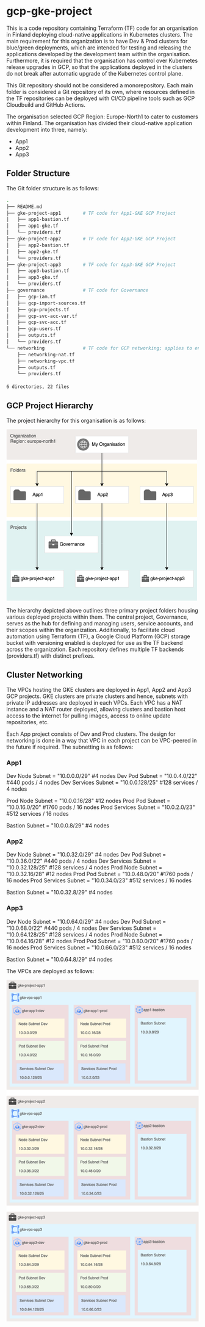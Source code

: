 # gcp-gke-project

This is a code repository containing Terraform (TF) code for an organisation in Finland deploying cloud-native applications in Kubernetes clusters. The main requirement for this organization is to have Dev & Prod clusters for blue/green deployments, which are intended for testing and releasing the applications developed by the development team within the organisation. Furthermore, it is required that the organisation has control over Kubernetes release upgrades in GCP, so that the applications deployed in the clusters do not break after automatic upgrade of the Kubernetes control plane. 

This Git repository should not be considered a monorepository. Each main folder is considered a Git repository of its own, where resources defined in the TF repositories can be deployed with CI/CD pipeline tools such as GCP Cloudbuild and GitHub Actions.

The organisation selected GCP Region: Europe-North1 to cater to customers within Finland. The organisation has divided their cloud-native application development into three, namely:

- App1
- App2
- App3

## Folder Structure

The Git folder structure is as follows:

```bash
.
├── README.md
├── gke-project-app1        # TF code for App1-GKE GCP Project
│   ├── app1-bastion.tf
│   ├── app1-gke.tf
│   └── providers.tf
├── gke-project-app2        # TF code for App2-GKE GCP Project
│   ├── app2-bastion.tf
│   ├── app2-gke.tf
│   └── providers.tf
├── gke-project-app3        # TF code for App3-GKE GCP Project
│   ├── app3-bastion.tf
│   ├── app3-gke.tf
│   └── providers.tf
├── governance              # TF code for Governance
│   ├── gcp-iam.tf
│   ├── gcp-import-sources.tf
│   ├── gcp-projects.tf
│   ├── gcp-svc-acc-var.tf
│   ├── gcp-svc-acc.tf
│   ├── gcp-users.tf
│   ├── outputs.tf
│   └── providers.tf
└── networking              # TF code for GCP networking; applies to entire org; split if needed
    ├── networking-nat.tf
    ├── networking-vpc.tf
    ├── outputs.tf
    └── providers.tf

6 directories, 22 files
```

## GCP Project Hierarchy

The project hierarchy for this organisation is as follows:

![GCP Project Hierarchy for the Organisation](https://github.com/mharris-t/gcp-gke-project/blob/main/diagrams/figures/GCP%20Hierarchy.png)

The hierarchy depicted above outlines three primary project folders housing various deployed projects within them. The central project, Governance, serves as the hub for defining and managing users, service accounts, and their scopes within the organization. Additionally, to facilitate cloud automation using Terraform (TF), a Google Cloud Platform (GCP) storage bucket with versioning enabled is deployed for use as the TF backend across the organization. Each repository defines multiple TF backends (providers.tf) with distinct prefixes.

## Cluster Networking

The VPCs hosting the GKE clusters are deployed in App1, App2 and App3 GCP projects. GKE clusters are private clusters and hence, subnets with private IP addresses are deployed in each VPCs. Each VPC has a NAT instance and a NAT router deployed, allowing clusters and bastion host access to the internet for pulling images, access to online update repositories, etc. 

Each App project consists of Dev and Prod clusters. The design for networking is done in a way that VPC in each project can be VPC-peered in the future if required. The subnetting is as follows:

### App1
Dev Node Subnet       = "10.0.0.0/29" #4 nodes
Dev Pod Subnet        = "10.0.4.0/22" #440 pods / 4 nodes
Dev Services Subnet   = "10.0.0.128/25" #128 services / 4 nodes

Prod Node Subnet      = "10.0.0.16/28" #12 nodes
Prod Pod Subnet       = "10.0.16.0/20" #1760 pods / 16 nodes
Prod Services Subnet  = "10.0.2.0/23"  #512 services / 16 nodes

Bastion Subnet        = "10.0.0.8/29" #4 nodes

### App2
Dev Node Subnet       = "10.0.32.0/29" #4 nodes
Dev Pod Subnet        = "10.0.36.0/22" #440 pods / 4 nodes
Dev Services Subnet   = "10.0.32.128/25" #128 services / 4 nodes
Prod Node Subnet      = "10.0.32.16/28" #12 nodes
Prod Pod Subnet       = "10.0.48.0/20" #1760 pods / 16 nodes
Prod Services Subnet  = "10.0.34.0/23"  #512 services / 16 nodes

Bastion Subnet        = "10.0.32.8/29" #4 nodes

### App3
Dev Node Subnet       = "10.0.64.0/29" #4 nodes
Dev Pod Subnet        = "10.0.68.0/22" #440 pods / 4 nodes
Dev Services Subnet   = "10.0.64.128/25" #128 services / 4 nodes
Prod Node Subnet      = "10.0.64.16/28" #12 nodes
Prod Pod Subnet       = "10.0.80.0/20" #1760 pods / 16 nodes
Prod Services Subnet  = "10.0.66.0/23" #512 services / 16 nodes

Bastion Subnet        = "10.0.64.8/29" #4 nodes

The VPCs are deployed as follows: 

![Deployed VPCs for the Organisation ](https://github.com/mharris-t/gcp-gke-project/blob/main/diagrams/figures/gke_networking.png)
